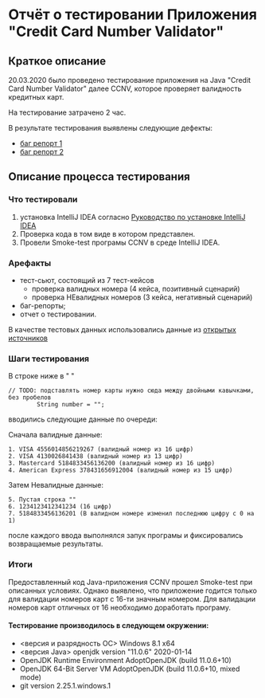# Отчёт о тестировании Приложения "Credit Card Number Validator"
## Краткое описание
20.03.2020  было проведено тестирование приложения на Java "Credit Card Number Validator" далее CCNV, которое проверяет валидность кредитных карт.

На тестирование затрачено 2 час.

В результате тестирования выявлены следующие дефекты:
* [баг репорт 1](https://github.com/DementevSlava/Java1.1-homework-2/issues/1)
* [баг репорт 2](https://github.com/DementevSlava/Java1.1-homework-2/issues/2)

## Описание процесса тестирования
### Что тестировали
1. установка IntelliJ IDEA согласно [Руководство по установке IntelliJ IDEA](https://github.com/netology-code/javaqa-homeworks/blob/master/intro/idea.md)
2. Проверка кода в том виде в котором представлен.
3. Провели Smoke-test програмы CCNV в среде IntelliJ IDEA.
### Арефакты
* тест-сьют, состоящий из 7 тест-кейсов
    * проверка валидных номера (4 кейса, позитивный сценарий)
    * проверка НЕвалидных номеров (3 кейса, негативный сценарий)
* баг-репорты;
* отчет о тестировании.

В качестве тестовых данных использовались данные из [открытых источников](https://www.getcreditcardnumbers.com/)

### Шаги тестирования
В строке ниже в " "
```
// TODO: подставлять номер карты нужно сюда между двойными кавычками, без пробелов
        String number = "";
```
вводились следующие данные по очереди:

Сначала валидные данные:
```
1. VISA 4556014856219267 (валидный номер из 16 цифр)
2. VISA 4130026841438 (валидный номер из 13 цифр)
3. Mastercard 5184833456136200 (валидный номер из 16 цифр)
4. American Express 378431656912004 (валидный номер из 15 цифр)
```
Затем Невалидные данные:
```
5. Пустая строка ""
6. 1234123412341234 (16 цифр)
7. 5184833456136201 (В валидном номере изменил последнюю цифру с 0 на 1)
```
после каждого ввода выполнялся запук програмы и фиксировались возвращаемые результаты.

### Итоги

Предоставленный код Java-приложения CCNV прошел Smoke-test при описанных условиях. Однако выявлено, что приложение годится только для валидации номеров карт с 16-ти значным номером.
Для валидации номеров карт отличных от 16 необходимо доработать програму.

#### Тестирование производилось в следующем окружении:

* <версия и разрядность ОС> Windows 8.1 x64
* <версия Java> openjdk version "11.0.6" 2020-01-14
* OpenJDK Runtime Environment AdoptOpenJDK (build 11.0.6+10)
* OpenJDK 64-Bit Server VM AdoptOpenJDK (build 11.0.6+10, mixed mode)
* git version 2.25.1.windows.1